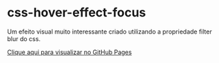 # css-hover-effect-focus
Um efeito visual muito interessante  criado utilizando a propriedade filter blur do css.

<a href="https://guilherme-rsm.github.io/css-hover-effect-focus/" target="_blank">Clique aqui para visualizar no GitHub Pages</a>
